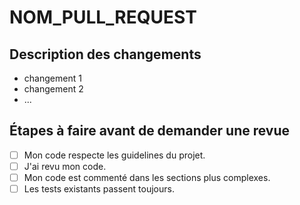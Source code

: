 # NOM_PULL_REQUEST

## Description des changements

- changement 1
- changement 2
- ...

## Étapes à faire avant de demander une revue

- [ ] Mon code respecte les guidelines du projet.
- [ ] J'ai revu mon code.
- [ ] Mon code est commenté dans les sections plus complexes.
- [ ] Les tests existants passent toujours.
